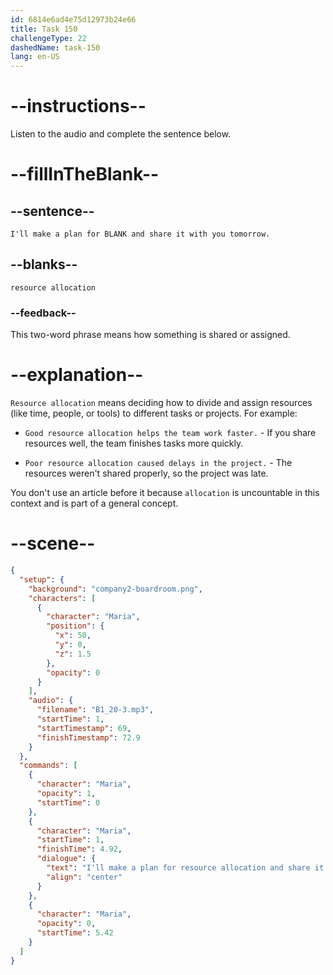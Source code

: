 ```yaml
---
id: 6814e6ad4e75d12973b24e66
title: Task 150
challengeType: 22
dashedName: task-150
lang: en-US
---
```


<!-- (Audio) Maria: I'll make a plan for resource allocation and share it with you tomorrow. -->

# --instructions--

Listen to the audio and complete the sentence below.

# --fillInTheBlank--

## --sentence--

`I'll make a plan for BLANK and share it with you tomorrow.`

## --blanks--

`resource allocation`

### --feedback--

This two-word phrase means how something is shared or assigned.

# --explanation--

`Resource allocation` means deciding how to divide and assign resources (like time, people, or tools) to different tasks or projects. For example:

- `Good resource allocation helps the team work faster.` - If you share resources well, the team finishes tasks more quickly.

- `Poor resource allocation caused delays in the project.` - The resources weren't shared properly, so the project was late.

You don't use an article before it because `allocation` is uncountable in this context and is part of a general concept.

# --scene--

```json
{
  "setup": {
    "background": "company2-boardroom.png",
    "characters": [
      {
        "character": "Maria",
        "position": {
          "x": 50,
          "y": 0,
          "z": 1.5
        },
        "opacity": 0
      }
    ],
    "audio": {
      "filename": "B1_20-3.mp3",
      "startTime": 1,
      "startTimestamp": 69,
      "finishTimestamp": 72.9
    }
  },
  "commands": [
    {
      "character": "Maria",
      "opacity": 1,
      "startTime": 0
    },
    {
      "character": "Maria",
      "startTime": 1,
      "finishTime": 4.92,
      "dialogue": {
        "text": "I'll make a plan for resource allocation and share it with you tomorrow.",
        "align": "center"
      }
    },
    {
      "character": "Maria",
      "opacity": 0,
      "startTime": 5.42
    }
  ]
}
```
